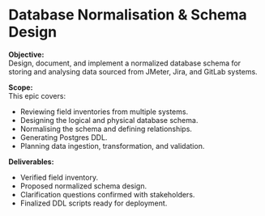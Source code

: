 # Database Normalisation & Schema Design

**Objective:**  
Design, document, and implement a normalized database schema for storing and analysing data sourced from JMeter, Jira, and GitLab systems.

**Scope:**  
This epic covers:  
- Reviewing field inventories from multiple systems.  
- Designing the logical and physical database schema.  
- Normalising the schema and defining relationships.  
- Generating Postgres DDL.  
- Planning data ingestion, transformation, and validation.

**Deliverables:**  
- Verified field inventory.  
- Proposed normalized schema design.  
- Clarification questions confirmed with stakeholders.  
- Finalized DDL scripts ready for deployment.  
